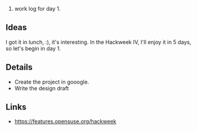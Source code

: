   1. work log for day 1.

## Ideas ##

I got it in lunch, :), it's interesting. In the Hackweek IV, I'll enjoy it in 5 days, so let's begin in day 1.

## Details ##

  * Create the project in gooogle.
  * Write the design draft

## Links ##

  * https://features.opensuse.org/hackweek